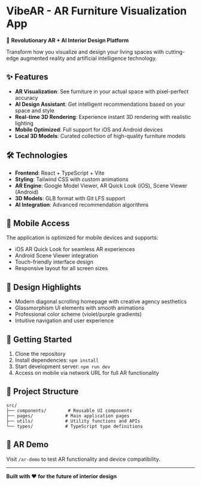 # VibeAR - AR Furniture Visualization App

🚀 **Revolutionary AR + AI Interior Design Platform**

Transform how you visualize and design your living spaces with cutting-edge augmented reality and artificial intelligence technology.

## ✨ Features

- **AR Visualization**: See furniture in your actual space with pixel-perfect accuracy
- **AI Design Assistant**: Get intelligent recommendations based on your space and style
- **Real-time 3D Rendering**: Experience instant 3D rendering with realistic lighting
- **Mobile Optimized**: Full support for iOS and Android devices
- **Local 3D Models**: Curated collection of high-quality furniture models

## 🛠️ Technologies

- **Frontend**: React + TypeScript + Vite
- **Styling**: Tailwind CSS with custom animations  
- **AR Engine**: Google Model Viewer, AR Quick Look (iOS), Scene Viewer (Android)
- **3D Models**: GLB format with Git LFS support
- **AI Integration**: Advanced recommendation algorithms

## 📱 Mobile Access

The application is optimized for mobile devices and supports:
- iOS AR Quick Look for seamless AR experiences
- Android Scene Viewer integration
- Touch-friendly interface design
- Responsive layout for all screen sizes

## 🎨 Design Highlights

- Modern diagonal scrolling homepage with creative agency aesthetics
- Glassmorphism UI elements with smooth animations
- Professional color scheme (violet/purple gradients)
- Intuitive navigation and user experience

## 🚀 Getting Started

1. Clone the repository
2. Install dependencies: `npm install`
3. Start development server: `npm run dev`
4. Access on mobile via network URL for full AR functionality

## 📂 Project Structure

```
src/
├── components/        # Reusable UI components
├── pages/            # Main application pages
├── utils/            # Utility functions and APIs
└── types/            # TypeScript type definitions
```

## 📱 AR Demo

Visit `/ar-demo` to test AR functionality and device compatibility.

---

**Built with ❤️ for the future of interior design**
